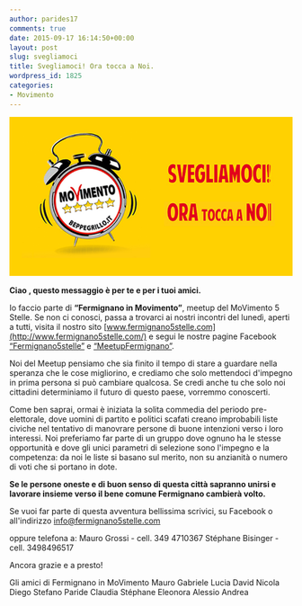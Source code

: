 ```yaml
---
author: parides17
comments: true
date: 2015-09-17 16:14:50+00:00
layout: post
slug: svegliamoci
title: Svegliamoci! Ora tocca a Noi.
wordpress_id: 1825
categories:
- Movimento
---
```


[![](/images/2015/09/svegliamoci-2015-orizz.jpg)](/images/2015/09/svegliamoci-2015-orizz.jpg)



**Ciao , questo messaggio è per te e per i tuoi amici.**

Io faccio parte di **“Fermignano in Movimento”**, meetup del MoVimento 5 Stelle. Se non ci conosci, passa a trovarci ai nostri incontri del lunedì, aperti a tutti, visita il nostro sito [www.fermignano5stelle.com](http://www.fermignano5stelle.com/) e segui le nostre pagine Facebook [“Fermignano5stelle”](https://www.facebook.com/fermignano5stelle) e [“MeetupFermignano”](https://www.facebook.com/movimentocinquestelle.fermignano.urbino).

Noi del Meetup pensiamo che sia finito il tempo di stare a guardare nella speranza che le cose migliorino, e crediamo che solo mettendoci d'impegno in prima persona si può cambiare qualcosa. Se credi anche tu che solo noi cittadini determiniamo il futuro di questo paese, vorremmo conoscerti.

Come ben saprai, ormai è iniziata la solita commedia del periodo pre-elettorale, dove uomini di partito e politici scafati creano improbabili liste civiche nel tentativo di manovrare persone di buone intenzioni verso i loro interessi. Noi preferiamo far parte di un gruppo dove ognuno ha le stesse opportunità e dove gli unici parametri di selezione sono l'impegno e la competenza: da noi le liste si basano sul merito, non su anzianità o numero di voti che si portano in dote.

**Se le persone oneste e di buon senso di questa città sapranno unirsi e lavorare insieme verso il bene comune Fermignano cambierà volto.**

Se vuoi far parte di questa avventura bellissima scrivici, su Facebook o all'indirizzo info@fermignano5stelle.com

oppure telefona a:
Mauro Grossi - cell. 349 4710367
Stéphane Bisinger - cell. 3498496517

Ancora grazie e a presto!

Gli amici di Fermignano in MoVimento
Mauro
Gabriele
Lucia
David
Nicola
Diego
Stefano
Paride
Claudia
Stéphane
Eleonora
Alessio
Andrea
